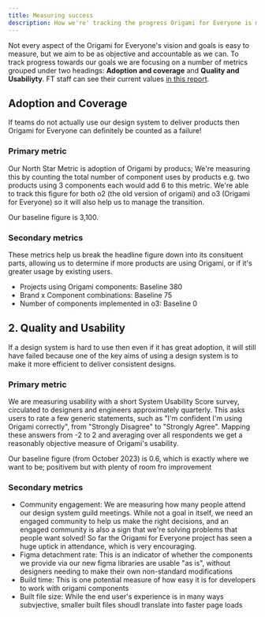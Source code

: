 ```yaml
---
title: Measuring success
description: How we're' tracking the progress Origami for Everyone is making towards its goals.
---
```


Not every aspect of the Origami for Everyone's vision and goals is easy to measure, but we aim to be as objective and accountable as we can. To track progress towards our goals we are focusing on a number of metrics grouped under two headings: <b>Adoption and coverage</b> and <b>Quality and Usabiliyty</b>. FT staff can see their current values [in this report](https://docs.google.com/spreadsheets/d/15iVaCv6_y-lTvrbJ4JZPxdxZ4TiiOIjKT8rSSi_oyt0/edit).

## Adoption and Coverage

If teams do not actually use our design system to deliver products then Origami for Everyone can definitely be counted as a failure! 

### Primary metric
Our North Star Metric is adoption of Origami by producs; We're measuring this by counting the total number of component uses by products e.g. two products using 3 components each would add 6 to this metric. We're able to track this figure for both o2 (the old version of origami) and o3 (Origami for Everyone) so it will also help us to manage the transition.

Our baseline figure is 3,100.

### Secondary metrics
These metrics help us break the headline figure down into its consituent parts, allowing us to determine if more products are using Origami, or if it's greater usage by existing users.

- Projects using Origami components: Baseline 380
- Brand x Component combinations: Baseline 75
- Number of components implemented in o3: Baseline 0

## 2. Quality and Usability
If a design system is hard to use then even if it has great adoption, it will still have failed because one of the key aims of using a design system is to make it more efficient to deliver consistent designs. 

### Primary metric
We are measuring usability with a short System Usability Score survey, circulated to designers and engineers approximately quarterly. This asks users to rate a few generic statements, such as "I'm confident I'm using Origami correctly", from "Strongly Disagree" to "Strongly Agree". Mapping these answers from -2 to 2 and averaging over all respondents we get a reasonably objective measure of Origami's usability.

Our baseline figure (from October 2023) is 0.6, which is exactly where we want to be; positivem but with plenty of room fro improvement

### Secondary metrics

- Community engagement: We are measuring how many people attend our design system guild meetings. While not a goal in itself, we need an engaged community to help us make the right decisions, and an engaged community is also a sign that we're solving problems that people want solved! So far the Origami for Everyone project has seen a huge uptick in attendance, which is very encouraging.
- Figma detachment rate: This is an indicator of whether the components we provide via our new figma libraries are usable "as is", without designers needing to make their own non-standard modifications
- Build time: This is one potential measure of how easy it is for developers to work with origami components
- Built file size: While the end user's experience is in many ways subvjective, smaller built files shoudl translate into faster page loads
